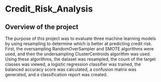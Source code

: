 # Credit_Risk_Analysis
## Overview of the project
The purpose of this project was to evaluate three machine learning models by using resampling to determine which is better at predicting credit risk. First,  the oversampling RandomOverSampler and SMOTE algorithms were used, and then the undersampling ClusterCentroids algorithm was used. Using  these algorithms, the dataset was resampled, the count of the target classes was viewed,  a logistic regression classifier was trained, the balanced accuracy score was calculated, a confusion matrix was generated, and  a classification report was created. 
